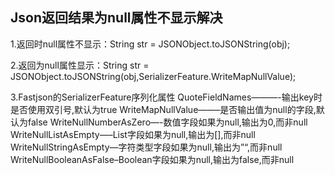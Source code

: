 ## Json返回结果为null属性不显示解决

1.返回时null属性不显示：String str = JSONObject.toJSONString(obj);

2.返回为null属性显示：String str = JSONObject.toJSONString(obj,SerializerFeature.WriteMapNullValue);

3.Fastjson的SerializerFeature序列化属性
    QuoteFieldNames———-输出key时是否使用双引号,默认为true
    WriteMapNullValue——–是否输出值为null的字段,默认为false
    WriteNullNumberAsZero—-数值字段如果为null,输出为0,而非null
    WriteNullListAsEmpty—–List字段如果为null,输出为[],而非null
    WriteNullStringAsEmpty—字符类型字段如果为null,输出为”“,而非null
    WriteNullBooleanAsFalse–Boolean字段如果为null,输出为false,而非null
